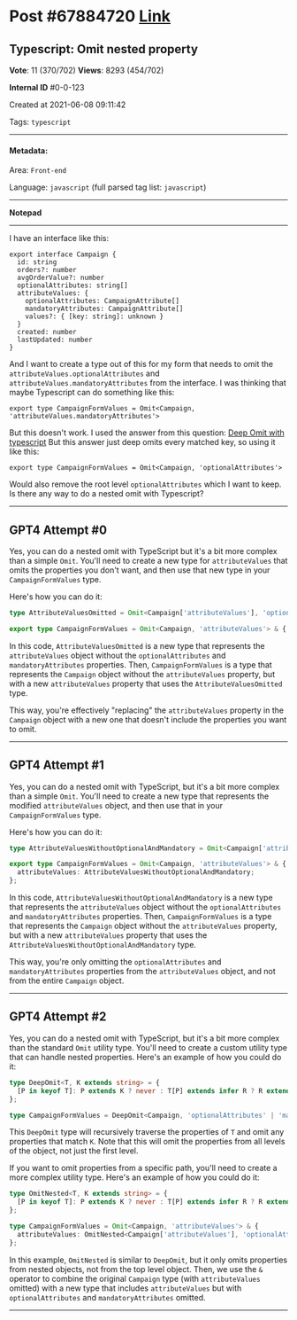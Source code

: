
# Post \#67884720 [Link](https://stackoverflow.com/questions/67884720/)

## Typescript: Omit nested property

**Vote**: 11 (370/702) **Views**: 8293 (454/702) 

**Internal ID** \#0-0-123

Created at 2021-06-08 09:11:42

Tags: `typescript`

----------

#### Metadata:

Area: `Front-end`

Language: `javascript` (full parsed tag list: `javascript`)

----------

**Notepad**


----------

I have an interface like this:
```
export interface Campaign {
  id: string
  orders?: number
  avgOrderValue?: number
  optionalAttributes: string[]
  attributeValues: {
    optionalAttributes: CampaignAttribute[]
    mandatoryAttributes: CampaignAttribute[]
    values?: { [key: string]: unknown }
  }
  created: number
  lastUpdated: number
}
```

And I want to create a type out of this for my form that needs to omit the `attributeValues.optionalAttributes` and `attributeValues.mandatoryAttributes` from the interface.
I was thinking that maybe Typescript can do something like this:
```
export type CampaignFormValues = Omit<Campaign, 'attributeValues.mandatoryAttributes'>
```

But this doesn't work.
I used the answer from this question: [Deep Omit with typescript](https://stackoverflow.com/questions/55539387/deep-omit-with-typescript)
But this answer just deep omits every matched key, so using it like this:
```
export type CampaignFormValues = Omit<Campaign, 'optionalAttributes'>
```

Would also remove the root level `optionalAttributes` which I want to keep.
Is there any way to do a nested omit with Typescript?


----------
        
## GPT4 Attempt \#0

Yes, you can do a nested omit with TypeScript but it's a bit more complex than a simple `Omit`. You'll need to create a new type for `attributeValues` that omits the properties you don't want, and then use that new type in your `CampaignFormValues` type.

Here's how you can do it:

```typescript
type AttributeValuesOmitted = Omit<Campaign['attributeValues'], 'optionalAttributes' | 'mandatoryAttributes'>;

export type CampaignFormValues = Omit<Campaign, 'attributeValues'> & { attributeValues: AttributeValuesOmitted };
```

In this code, `AttributeValuesOmitted` is a new type that represents the `attributeValues` object without the `optionalAttributes` and `mandatoryAttributes` properties. Then, `CampaignFormValues` is a type that represents the `Campaign` object without the `attributeValues` property, but with a new `attributeValues` property that uses the `AttributeValuesOmitted` type.

This way, you're effectively "replacing" the `attributeValues` property in the `Campaign` object with a new one that doesn't include the properties you want to omit.

--------

## GPT4 Attempt \#1

Yes, you can do a nested omit with TypeScript, but it's a bit more complex than a simple `Omit`. You'll need to create a new type that represents the modified `attributeValues` object, and then use that in your `CampaignFormValues` type.

Here's how you can do it:

```typescript
type AttributeValuesWithoutOptionalAndMandatory = Omit<Campaign['attributeValues'], 'optionalAttributes' | 'mandatoryAttributes'>;

export type CampaignFormValues = Omit<Campaign, 'attributeValues'> & {
  attributeValues: AttributeValuesWithoutOptionalAndMandatory;
};
```

In this code, `AttributeValuesWithoutOptionalAndMandatory` is a new type that represents the `attributeValues` object without the `optionalAttributes` and `mandatoryAttributes` properties. Then, `CampaignFormValues` is a type that represents the `Campaign` object without the `attributeValues` property, but with a new `attributeValues` property that uses the `AttributeValuesWithoutOptionalAndMandatory` type.

This way, you're only omitting the `optionalAttributes` and `mandatoryAttributes` properties from the `attributeValues` object, and not from the entire `Campaign` object.

--------

## GPT4 Attempt \#2

Yes, you can do a nested omit with TypeScript, but it's a bit more complex than the standard `Omit` utility type. You'll need to create a custom utility type that can handle nested properties. Here's an example of how you could do it:

```typescript
type DeepOmit<T, K extends string> = {
  [P in keyof T]: P extends K ? never : T[P] extends infer R ? R extends object ? DeepOmit<R, K> : R : never;
};

type CampaignFormValues = DeepOmit<Campaign, 'optionalAttributes' | 'mandatoryAttributes'>;
```

This `DeepOmit` type will recursively traverse the properties of `T` and omit any properties that match `K`. Note that this will omit the properties from all levels of the object, not just the first level.

If you want to omit properties from a specific path, you'll need to create a more complex utility type. Here's an example of how you could do it:

```typescript
type OmitNested<T, K extends string> = {
  [P in keyof T]: P extends K ? never : T[P] extends infer R ? R extends object ? OmitNested<R, K> : R : never;
};

type CampaignFormValues = Omit<Campaign, 'attributeValues'> & {
  attributeValues: OmitNested<Campaign['attributeValues'], 'optionalAttributes' | 'mandatoryAttributes'>
};
```

In this example, `OmitNested` is similar to `DeepOmit`, but it only omits properties from nested objects, not from the top level object. Then, we use the `&` operator to combine the original `Campaign` type (with `attributeValues` omitted) with a new type that includes `attributeValues` but with `optionalAttributes` and `mandatoryAttributes` omitted.

--------
